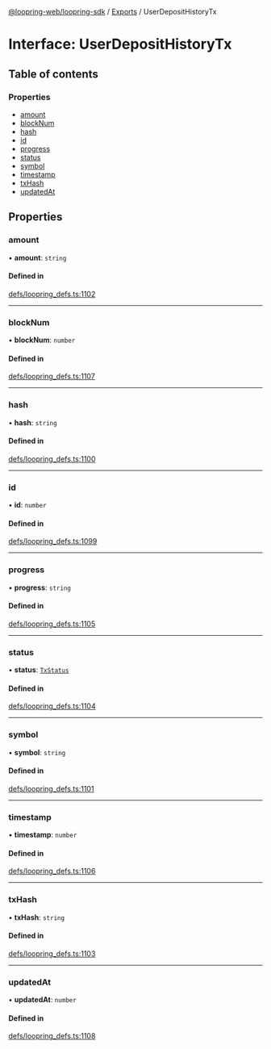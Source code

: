 [@loopring-web/loopring-sdk](../README.md) / [Exports](../modules.md) / UserDepositHistoryTx

# Interface: UserDepositHistoryTx

## Table of contents

### Properties

- [amount](UserDepositHistoryTx.md#amount)
- [blockNum](UserDepositHistoryTx.md#blocknum)
- [hash](UserDepositHistoryTx.md#hash)
- [id](UserDepositHistoryTx.md#id)
- [progress](UserDepositHistoryTx.md#progress)
- [status](UserDepositHistoryTx.md#status)
- [symbol](UserDepositHistoryTx.md#symbol)
- [timestamp](UserDepositHistoryTx.md#timestamp)
- [txHash](UserDepositHistoryTx.md#txhash)
- [updatedAt](UserDepositHistoryTx.md#updatedat)

## Properties

### amount

• **amount**: `string`

#### Defined in

[defs/loopring_defs.ts:1102](https://github.com/Loopring/loopring_sdk/blob/427d9da/src/defs/loopring_defs.ts#L1102)

___

### blockNum

• **blockNum**: `number`

#### Defined in

[defs/loopring_defs.ts:1107](https://github.com/Loopring/loopring_sdk/blob/427d9da/src/defs/loopring_defs.ts#L1107)

___

### hash

• **hash**: `string`

#### Defined in

[defs/loopring_defs.ts:1100](https://github.com/Loopring/loopring_sdk/blob/427d9da/src/defs/loopring_defs.ts#L1100)

___

### id

• **id**: `number`

#### Defined in

[defs/loopring_defs.ts:1099](https://github.com/Loopring/loopring_sdk/blob/427d9da/src/defs/loopring_defs.ts#L1099)

___

### progress

• **progress**: `string`

#### Defined in

[defs/loopring_defs.ts:1105](https://github.com/Loopring/loopring_sdk/blob/427d9da/src/defs/loopring_defs.ts#L1105)

___

### status

• **status**: [`TxStatus`](../enums/TxStatus.md)

#### Defined in

[defs/loopring_defs.ts:1104](https://github.com/Loopring/loopring_sdk/blob/427d9da/src/defs/loopring_defs.ts#L1104)

___

### symbol

• **symbol**: `string`

#### Defined in

[defs/loopring_defs.ts:1101](https://github.com/Loopring/loopring_sdk/blob/427d9da/src/defs/loopring_defs.ts#L1101)

___

### timestamp

• **timestamp**: `number`

#### Defined in

[defs/loopring_defs.ts:1106](https://github.com/Loopring/loopring_sdk/blob/427d9da/src/defs/loopring_defs.ts#L1106)

___

### txHash

• **txHash**: `string`

#### Defined in

[defs/loopring_defs.ts:1103](https://github.com/Loopring/loopring_sdk/blob/427d9da/src/defs/loopring_defs.ts#L1103)

___

### updatedAt

• **updatedAt**: `number`

#### Defined in

[defs/loopring_defs.ts:1108](https://github.com/Loopring/loopring_sdk/blob/427d9da/src/defs/loopring_defs.ts#L1108)
